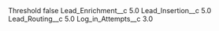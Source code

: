 <?xml version="1.0" encoding="UTF-8"?>
<CustomMetadata xmlns="http://soap.sforce.com/2006/04/metadata" xmlns:xsi="http://www.w3.org/2001/XMLSchema-instance" xmlns:xsd="http://www.w3.org/2001/XMLSchema">
    <label>Threshold</label>
    <protected>false</protected>
    <values>
        <field>Lead_Enrichment__c</field>
        <value xsi:type="xsd:double">5.0</value>
    </values>
    <values>
        <field>Lead_Insertion__c</field>
        <value xsi:type="xsd:double">5.0</value>
    </values>
    <values>
        <field>Lead_Routing__c</field>
        <value xsi:type="xsd:double">5.0</value>
    </values>
    <values>
        <field>Log_in_Attempts__c</field>
        <value xsi:type="xsd:double">3.0</value>
    </values>
</CustomMetadata>

